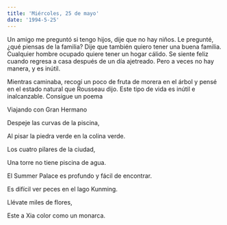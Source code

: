 ```yaml
---
title: 'Miércoles, 25 de mayo'
date: '1994-5-25'
---
```


Un amigo me preguntó si tengo hijos, dije que no hay niños. Le pregunté, ¿qué piensas de la familia? Dije que también quiero tener una buena familia. Cualquier hombre ocupado quiere tener un hogar cálido. Se siente feliz cuando regresa a casa después de un día ajetreado. Pero a veces no hay manera, y es inútil.

Mientras caminaba, recogí un poco de fruta de morera en el árbol y pensé en el estado natural que Rousseau dijo. Este tipo de vida es inútil e inalcanzable. Consigue un poema

Viajando con Gran Hermano

Despeje las curvas de la piscina,

Al pisar la piedra verde en la colina verde.

Los cuatro pilares de la ciudad,

Una torre no tiene piscina de agua.

El Summer Palace es profundo y fácil de encontrar.

Es difícil ver peces en el lago Kunming.

Llévate miles de flores,

Este a Xia color como un monarca.

